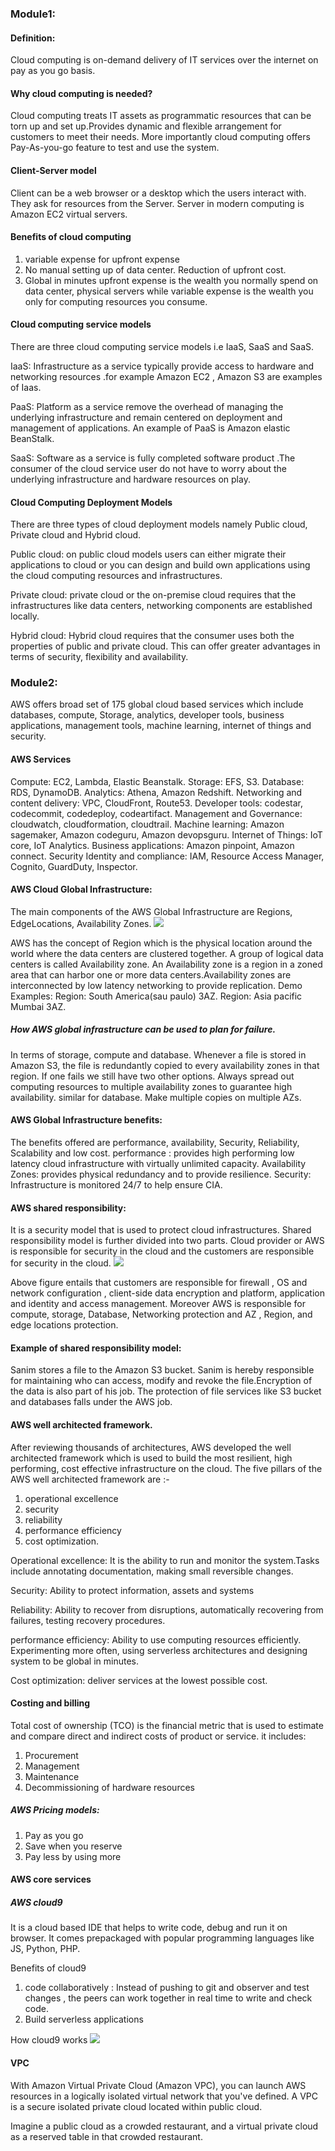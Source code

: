 ### Module1:

#### Definition:
Cloud computing is on-demand delivery of IT services over the internet on pay as you go basis.
#### Why cloud computing is needed?
Cloud computing treats IT assets as programmatic resources that can be torn up and set up.Provides dynamic and flexible arrangement for customers to meet their needs. More importantly cloud computing offers Pay-As-you-go feature to test and use the system.

#### Client-Server model
Client can be a web browser or a desktop which the users interact with. They ask for resources from the Server.
Server in modern computing is Amazon EC2 virtual servers.

#### Benefits of cloud computing
1. variable expense for upfront expense
2. No manual setting up of data center. Reduction of upfront cost.
3. Global in minutes
upfront expense is the wealth you normally spend on data  center, physical servers while variable expense is the wealth you only for computing resources you consume.

#### Cloud computing service models
There are three cloud computing service models i.e IaaS, SaaS and SaaS.

IaaS: Infrastructure as a service typically provide access to  hardware and networking resources .for example Amazon EC2 , Amazon S3 are examples of Iaas.

PaaS: Platform as a service remove the overhead of managing the underlying infrastructure and remain centered on deployment and management of applications.
An example of PaaS is Amazon elastic BeanStalk.

SaaS: Software as a service is fully completed software product .The consumer of the cloud service user do not have to worry about the underlying infrastructure and hardware resources on play.

#### Cloud Computing Deployment Models
There are three types of cloud deployment models namely Public cloud, Private cloud and Hybrid cloud. 

Public cloud: on public cloud models users can either migrate their applications to cloud or you can design and build own applications using the cloud computing resources and infrastructures.

Private cloud: private cloud or the on-premise cloud requires that the infrastructures like data centers, networking components are established locally.

Hybrid cloud: Hybrid cloud requires that the consumer uses both the properties of public and private cloud. This can offer greater advantages in terms of security, flexibility and availability.

### Module2:
AWS offers broad set of 175 global cloud based  services which include databases, compute, Storage, analytics, developer tools, business applications, management tools, machine learning, internet of things and security. 

#### AWS Services
Compute: EC2, Lambda, Elastic Beanstalk.
Storage: EFS, S3.
Database: RDS, DynamoDB.
Analytics: Athena, Amazon Redshift.
Networking and content delivery: VPC, CloudFront, Route53.
Developer tools: codestar, codecommit, codedeploy, codeartifact.
Management and Governance: cloudwatch, cloudformation, cloudtrail. 
Machine learning: Amazon sagemaker, Amazon codeguru, Amazon devopsguru.
Internet of Things: IoT core, IoT Analytics.
Business applications: Amazon pinpoint, Amazon connect.
Security Identity and compliance: IAM, Resource Access Manager, Cognito, GuardDuty, Inspector.

#### AWS Cloud Global Infrastructure:
The main components of the AWS Global Infrastructure are Regions, EdgeLocations, Availability Zones.
![](attachments/cloud101_AZ.png)

AWS has the concept of Region which is the physical location around the world where the data centers are clustered together. A group of logical data centers is called Availability zone.
An Availability zone is a region in a zoned area that can harbor one or more data centers.Availability zones are interconnected by low latency networking to provide replication.
Demo Examples:
Region: South America(sau paulo) 3AZ.
Region: Asia pacific Mumbai 3AZ.

##### How AWS global infrastructure can be used to plan for failure.
In terms of storage, compute and database.
Whenever a file is stored in Amazon S3, the file is redundantly copied to every availability zones in that region. If one fails we still have two other options.
Always spread out computing resources to multiple availability zones to guarantee high availability.
similar for database. Make multiple copies on multiple AZs.

#### AWS Global Infrastructure benefits:
The benefits offered are performance, availability, Security, Reliability, Scalability and low cost.
performance : provides high performing low latency cloud infrastructure with virtually unlimited capacity.
Availability Zones: provides physical redundancy and to provide resilience.
Security: Infrastructure is monitored 24/7 to help ensure CIA.

#### AWS shared responsibility:
It is a security model that is used to protect cloud infrastructures. Shared responsibility model is further divided into two parts. Cloud provider or AWS is responsible for security in the cloud and the customers are responsible for security in the cloud.
![](attachments/Cloud101_security.png)

Above figure entails that customers are responsible for firewall , OS and network configuration , client-side data encryption and platform, application and identity and access management.
Moreover AWS is responsible for compute, storage, Database, Networking protection and AZ , Region, and edge locations protection.

#### Example of shared responsibility model:
Sanim stores a file to the Amazon S3 bucket. Sanim is hereby responsible for maintaining who can access, modify and revoke the file.Encryption of the data is also part of his job.
The protection of file services like S3 bucket and databases falls under the AWS job.

#### AWS well architected framework.
After reviewing thousands of architectures, AWS developed the well architected framework which is used to build the most resilient, high performing, cost effective infrastructure on the cloud.
The five pillars of the AWS well architected framework are :-
1. operational excellence
2. security
3. reliability
4. performance efficiency
5. cost optimization.

Operational excellence:
It is the ability  to run and monitor the system.Tasks include annotating documentation, making small reversible changes.

Security:
Ability to protect information, assets and systems

Reliability:
Ability to recover from disruptions, automatically recovering from failures, testing recovery procedures.

performance efficiency:
Ability to use computing resources efficiently. Experimenting more often, using serverless architectures and designing system to be global in minutes.

Cost optimization:
deliver services at the lowest possible cost.
#### Costing and billing
Total cost of ownership (TCO) is the financial metric that is used to estimate and compare  direct and indirect costs of product or service.
it includes:
1. Procurement
2. Management
3. Maintenance
4. Decommissioning of hardware resources

##### AWS Pricing models:
1. Pay as you go
2. Save when you reserve
3. Pay less by using more


#### AWS core services

##### AWS cloud9
It is a cloud based IDE that helps to write code, debug  and run it on browser. It comes prepackaged with popular programming languages like JS, Python, PHP.

Benefits of cloud9
1. code collaboratively : Instead of pushing to git and observer and test changes , the peers can work together in real time to write and check code.
2. Build serverless applications

 How cloud9 works
 ![](attachments/Cloud101_cloud9.png)
 

#### VPC

With Amazon Virtual Private Cloud (Amazon VPC), you can launch AWS resources in a logically isolated virtual network that you've defined.
A VPC is a  secure isolated private cloud located within public cloud. 

Imagine a public cloud as a crowded restaurant, and a virtual private cloud as a reserved table in that crowded restaurant.







